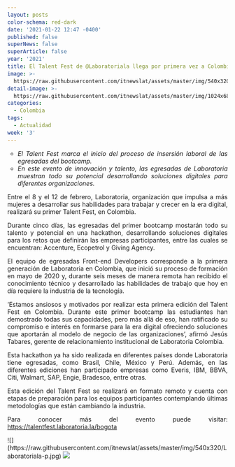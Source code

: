 ```yaml
---
layout: posts
color-schema: red-dark
date: '2021-01-22 12:47 -0400'
published: false
superNews: false
superArticle: false
year: '2021'
title: El Talent Fest de @Laboratoriala llega por primera vez a Colombia
image: >-
  https://raw.githubusercontent.com/itnewslat/assets/master/img/540x320/Laboratoriala-p.jpg
detail-image: >-
  https://raw.githubusercontent.com/itnewslat/assets/master/img/1024x680/Laboratoriala-g.jpg
categories:
  - Colombia
tags:
  - Actualidad
week: '3'
---
```

<ul style="list-style-type: circle; text-align: justify;">
	<li><em>El Talent Fest marca el inicio del proceso de insersión laboral de las egresadas del bootcamp.</em></li>
	<li><em>En este evento de innovación y talento, las egresadas de Laboratoria muestran todo su potencial desarrollando soluciones digitales para diferentes organizaciones.</em></li>
</ul>
<p style="text-align: justify;">Entre el 8 y el 12 de febrero, Laboratoria, organización que impulsa a más mujeres a desarrollar sus habilidades para trabajar y crecer en la era digital, realizará su primer Talent Fest, en Colombia.</p>
<p style="text-align: justify;">Durante cinco días, las egresadas del primer bootcamp mostarán todo su talento y potencial en una hackathon, desarrollando soluciones digitales para los retos que definirán las empresas participantes, entre las cuales se encuentran: Accenture, Ecopetrol y Giving Agency.</p>
<p style="text-align: justify;">El equipo de egresadas Front-end Developers corresponde a la primera generación de Laboratoria en Colombia, que inició su proceso de formación en mayo de 2020 y, durante seis meses de manera remota han recibido el conocimiento técnico y desarrollado las habilidades de trabajo que hoy en día requiere la industria de la tecnología.</p>
<p style="text-align: justify;">‘Estamos ansiosos y motivados por realizar esta primera edición del Talent Fest en Colombia. Durante este primer bootcamp las estudiantes han demostrado todas sus capacidades, pero más allá de eso, han ratificado su compromiso e interés en formarse para la era digital ofreciendo soluciones que aportarán al modelo de negocio de las organizaciones’, afirmó Jesús Tabares, gerente de relacionamiento institucional de Laboratoria Colombia.</p>
<p style="text-align: justify;">Esta hackathon ya ha sido realizada en diferentes países donde Laboratoria tiene egresadas, como Brasil, Chile, México y Perú. Además, en las diferentes ediciones han participado empresas como Everis, IBM, BBVA, Citi, Walmart, SAP, Engie, Bradesco, entre otras.</p>
<p style="text-align: justify;">Esta edición del Talent Fest se realizará en formato remoto y cuenta con etapas de preparación para los equipos participantes contemplando últimas metodologías que están cambiando la industria.</p>
<p style="text-align: justify;">Para conocer más del evento puede visitar: <a href="https://talentfest.laboratoria.la/bogota">https://talentfest.laboratoria.la/bogota</a></p>
![](https://raw.githubusercontent.com/itnewslat/assets/master/img/540x320/Laboratoriala-p.jpg)

<img src="https://tracker.metricool.com/c3po.jpg?hash=56f88a41e39ab42c063cc51676587a04"/>